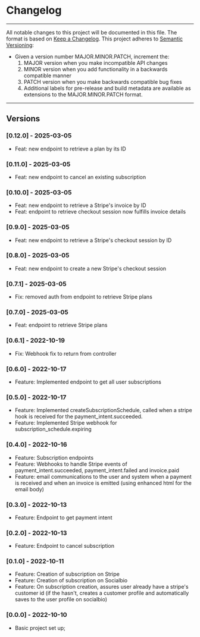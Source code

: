 # Changelog

---

All notable changes to this project will be documented in this file.
The format is based on [Keep a Changelog](https://keepachangelog.com/en/1.0.0/).
This project adheres to [Semantic Versioning](https://semver.org/spec/v2.0.0.html):

- Given a version number MAJOR.MINOR.PATCH, increment the:
  1. MAJOR version when you make incompatible API changes
  2. MINOR version when you add functionality in a backwards compatible manner
  3. PATCH version when you make backwards compatible bug fixes
  4. Additional labels for pre-release and build metadata are available as extensions to the MAJOR.MINOR.PATCH format.

---

## Versions

### [0.12.0] - 2025-03-05

- Feat: new endpoint to retrieve a plan by its ID

### [0.11.0] - 2025-03-05

- Feat: new endpoint to cancel an existing subscription

### [0.10.0] - 2025-03-05

- Feat: new endpoint to retrieve a Stripe's invoice by ID
- Feat: endpoint to retrieve checkout session now fulfills invoice details

### [0.9.0] - 2025-03-05

- Feat: new endpoint to retrieve a Stripe's checkout session by ID

### [0.8.0] - 2025-03-05

- Feat: new endpoint to create a new Stripe's checkout session

### [0.7.1] - 2025-03-05

- Fix: removed auth from endpoint to retrieve Stripe plans

### [0.7.0] - 2025-03-05

- Feat: endpoint to retrieve Stripe plans

### [0.6.1] - 2022-10-19

- Fix: Webhook fix to return from controller

### [0.6.0] - 2022-10-17

- Feature: Implemented endpoint to get all user subscriptions

### [0.5.0] - 2022-10-17

- Feature: Implemented createSubscriptionSchedule, called when a stripe hook is received for the payment_intent.succeeded.
- Feature: Implemented Stripe webhook for subscription_schedule.expiring

### [0.4.0] - 2022-10-16

- Feature: Subscription endpoints
- Feature: Webhooks to handle Stripe events of payment_intent.succeeded, payment_intent.failed and invoice.paid
- Feature: email communications to the user and system when a payment is received and when an invoice is emitted (using enhanced html for the email body)

### [0.3.0] - 2022-10-13

- Feature: Endpoint to get payment intent

### [0.2.0] - 2022-10-13

- Feature: Endpoint to cancel subscription

### [0.1.0] - 2022-10-11

- Feature: Creation of subscription on Stripe
- Feature: Creation of subscription on Socialbio
- Feature: On subscription creation, assures user already have a stripe's customer id (if the hasn't, creates a customer profile and automatically saves to the user profile on socialbio)

### [0.0.0] - 2022-10-10

- Basic project set up;
